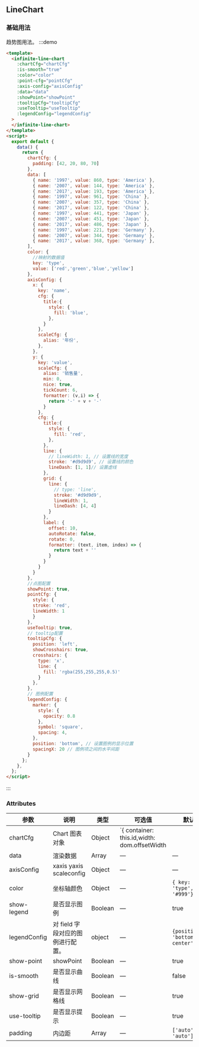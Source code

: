 ## LineChart

### 基础用法

趋势图用法。
:::demo

```html
<template>
  <infinite-line-chart
    :chartCfg="chartCfg"
    :is-smooth="true"
    :color="color"
    :point-cfg="pointCfg"
    :axis-config="axisConfig"
    :data="data"
    :showPoint="showPoint"
    :tooltipCfg="tooltipCfg"
    :useTooltip="useTooltip"
    :legendConfig="legendConfig"
  >
  </infinite-line-chart>
</template>
<script>
  export default {
    data() {
      return {
        chartCfg: {
          padding: [42, 20, 80, 70]
        },
        data: [
          { name: '1997', value: 860, type: 'America' },
          { name: '2007', value: 144, type: 'America' },
          { name: '2017', value: 193, type: 'America' },
          { name: '1997', value: 961, type: 'China' },
          { name: '2007', value: 357, type: 'China' },
          { name: '2017', value: 122, type: 'China' },
          { name: '1997', value: 441, type: 'Japan' },
          { name: '2007', value: 451, type: 'Japan' },
          { name: '2017', value: 486, type: 'Japan' },
          { name: '1997', value: 221, type: 'Germany' },
          { name: '2007', value: 344, type: 'Germany' },
          { name: '2017', value: 368, type: 'Germany' },
        ],
        color: {
          //映射的数据值
          key: 'type', 
          value: ['red','green','blue','yellow']
        },
        axisConfig: {
          x: {
            key: 'name',
            cfg: {
              title:{
                style: {
                  fill: 'blue',
                },
              }
            },
            scaleCfg: {
              alias: '年份',
            },
          },
          y: {
            key: 'value',
            scaleCfg: {
              alias: '销售量',
              min: 0,
              nice: true,
              tickCount: 6,
              formatter: (v,i) => {
                return '-' + v + '-'
              }
            },
            cfg: {
              title:{
                style: {
                  fill: 'red',
                },
              },
              line: {
                // lineWidth: 1, // 设置线的宽度
                stroke: '#d9d9d9', // 设置线的颜色
                lineDash: [1, 1]// 设置虚线
              },
              grid: {
                line: {
                  // type: 'line',
                  stroke: '#d9d9d9',
                  lineWidth: 1,
                  lineDash: [4, 4]
                }
              },
              label: {
                offset: 10,
                autoRotate: false,
                rotate: 0,
                formatter: (text, item, index) => {
                  return text + ''
                }
              }
            }
          }
        },
        //点图配置
        showPoint: true,
        pointCfg: {
          style: {
          stroke: 'red',
          lineWidth: 1
          }
        },
        useTooltip: true,
        // tooltip配置
        tooltipCfg: {
          position: 'left',
          showCrosshairs: true,
          crosshairs: {
            type: 'x',
            line: {
              fill: 'rgba(255,255,255,0.5)'
            }
          },
        },
        // 图例配置
        legendConfig: {
          marker: {
            style: {
              opacity: 0.8
            },
            symbol: 'square',
            spacing: 4,
          },
          position: 'bottom', // 设置图例的显示位置
          spacingX: 20 // 图例项之间的水平间距
        }
      };
    },
  };
</script>
```

:::

### Attributes

| 参数         | 说明                                     | 类型    | 可选值                                                                               | 默认值                                    |
| ------------ | ---------------------------------------- | ------- | ------------------------------------------------------------------------------------ | ----------------------------------------- |
| chartCfg     | Chart 图表对象                           | Object  | `{ container: this.id,width: dom.offsetWidth || 800,height: dom.innerHeight || 500}` | —                                         |
| data         | 渲染数据                                 | Array   | —                                                                                    | —                                         |
| axisConfig         | xaxis yaxis scaleconfig                                 | Object   | —                                                                                    | —                                         |
| color   | 坐标轴颜色                               | Object  | —                                                                                    | `{ key: 'type',value: '#999'}` |
| show-legend  | 是否显示图例                             | Boolean | —                                                                                    | true                                      |
| legendConfig | 对 field 字段对应的图例进行配置。        | object  | —                                                                                    | `{position: 'bottom-center'}`             |
| show-point   | showPoint                                | Boolean | —                                                                                    | true                                      |
| is-smooth    | 是否显示曲线                             | Boolean | —                                                                                    | false                                     |
| show-grid    | 是否显示网格线                           | Boolean | —                                                                                    | true                                      |
| use-tooltip  | 是否显示提示                             | Boolean | —                                                                                    | true                                      |
| padding      | 内边距                                   | Array   | —                                                                                    | `['auto', 'auto']`                        |  | `[20, 20, 95, 80], // 上，右，下，左` |
